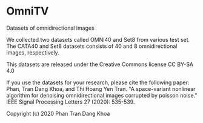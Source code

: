 # OmniTV
Datasets of omnidirectional images

We collected two datasets called OMNI40 and Set8 from various test set. The CATA40 and Set8 datasets consists of 40  and 8 omnidirectional images, respectively. 

This datasets are released under the Creative Commons license CC BY-SA 4.0

If you use the datasets for your research, please cite the following paper: Phan, Tran Dang Khoa, and Thi Hoang Yen Tran. "A space-variant nonlinear algorithm for denoising omnidirectional images corrupted by poisson noise." IEEE Signal Processing Letters 27 (2020): 535-539.

Copyright (c) 2020 Phan Tran Dang Khoa
